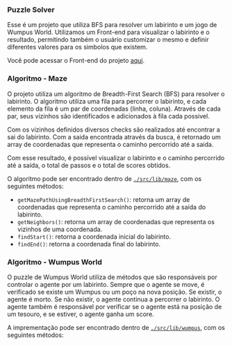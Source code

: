 ### Puzzle Solver

Esse é um projeto que utiliza BFS para resolver um labirinto e um jogo de Wumpus World. Utilizamos um Front-end para visualizar o labirinto e o resultado, permitindo também o usuário customizar o mesmo e definir diferentes valores para os simbolos que existem.

Você pode acessar o Front-end do projeto [aqui](https://mazesolver.vercel.app).

### Algoritmo - Maze

O projeto utiliza um algoritmo de Breadth-First Search (BFS) para resolver o labirinto. O algoritmo utiliza uma fila para percorrer o labirinto, e cada elemento da fila é um par de coordenadas (linha, coluna). Através de cada par, seus vizinhos são identificados e adicionados à fila cada possivel.

Com os vizinhos definidos diversos checks são realizados até encontrar a sai do labirinto. Com a saida encontrada através da busca, é retornado um array de coordenadas que representa o caminho percorrido até a saida.

Com esse resultado, é possível visualizar o labirinto e o caminho percorrido até a saída, o total de passos e o total de scores obtidos.

O algoritmo pode ser encontrado dentro de [`./src/lib/maze`](https://github.com/gabsdotco/maze/blob/main/src/lib/maze/index.ts), com os seguintes métodos:

- `getMazePathUsingBreadthFirstSearch()`: retorna um array de coordenadas que representa o caminho percorrido até a saída do labirinto.
- `getNeighbors()`: retorna um array de coordenadas que representa os vizinhos de uma coordenada.
- `findStart()`: retorna a coordenada inicial do labirinto.
- `findEnd()`: retorna a coordenada final do labirinto.

### Algoritmo - Wumpus World

O puzzle de Wumpus World utiliza de métodos que são responsáveis por controlar o agente por um labirinto. Sempre que o agente se move, é verificado se existe um Wumpus ou um poço na nova posição. Se existir, o agente é morto. Se não existir, o agente continua a percorrer o labirinto. O agente também é responsável por verificar se o agente está na posição de um tesouro, e se estiver, o agente ganha um score.

A imprementação pode ser encontrado dentro de [`./src/lib/wumpus`](https://github.com/gabsdotco/maze/blob/main/src/lib/wumpus/index.ts), com os seguintes métodos:
